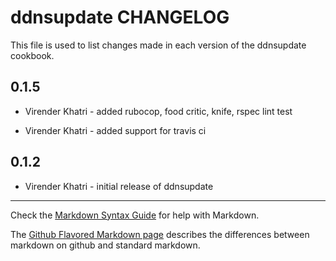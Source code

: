 ddnsupdate CHANGELOG
====================

This file is used to list changes made in each version of the ddnsupdate cookbook.

0.1.5
-----

- Virender Khatri - added rubocop, food critic, knife, rspec lint test

- Virender Khatri - added support for travis ci


0.1.2
-----

- Virender Khatri - initial release of ddnsupdate

- - -
Check the [Markdown Syntax Guide](http://daringfireball.net/projects/markdown/syntax) for help with Markdown.

The [Github Flavored Markdown page](http://github.github.com/github-flavored-markdown/) describes the differences between markdown on github and standard markdown.

